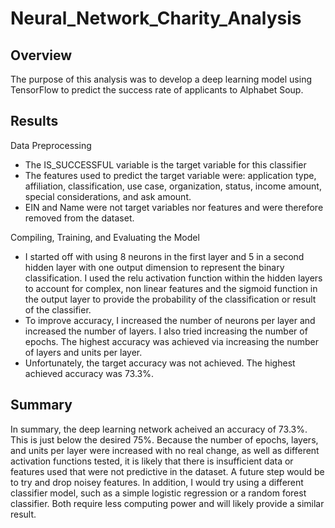 # Neural_Network_Charity_Analysis

## Overview

The purpose of this analysis was to develop a deep learning model using TensorFlow to predict the success rate of applicants to Alphabet Soup.

## Results

Data Preprocessing
- The IS_SUCCESSFUL variable is the target variable for this classifier
- The features used to predict the target variable were: application type, affiliation, classification, use case, organization, status, income amount, special considerations, and ask amount.
- EIN and Name were not target variables nor features and were therefore removed from the dataset.

Compiling, Training, and Evaluating the Model
- I started off with using 8 neurons in the first layer and 5 in a second hidden layer with one output dimension to represent the binary classification. I used the relu activation function within the hidden layers to account for complex, non linear features and the sigmoid function in the output layer to provide the probability of the classification or result of the classifier. 
- To improve accuracy, I increased the number of neurons per layer and increased the number of layers. I also tried increasing the number of epochs. The highest accuracy was achieved via increasing the number of layers and units per layer. 
- Unfortunately, the target accuracy was not achieved. The highest achieved accuracy was 73.3%. 

## Summary

In summary, the deep learning network acheived an accuracy of 73.3%. This is just below the desired 75%. Because the number of epochs, layers, and units per layer were increased with no real change, as well as different activation functions tested, it is likely that there is insufficient data or features used that were not predictive in the dataset. A future step would be to try and drop noisey features. In addition, I would try using a different classifier model, such as a simple logistic regression or a random forest classifier. Both require less computing power and will likely provide a similar result. 